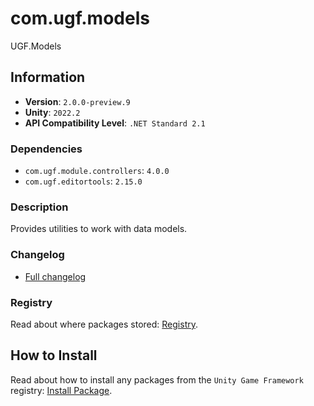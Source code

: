 # com.ugf.models

UGF.Models

## Information

- **Version**: `2.0.0-preview.9`
- **Unity**: `2022.2`
- **API Compatibility Level**: `.NET Standard 2.1`

### Dependencies

- `com.ugf.module.controllers`: `4.0.0`
- `com.ugf.editortools`: `2.15.0`


### Description

Provides utilities to work with data models.

### Changelog

- [Full changelog](changelog.md)

### Registry

Read about where packages stored: [Registry](https://github.com/unity-game-framework/organization/blob/main/docs/registry.md).

## How to Install

Read about how to install any packages from the `Unity Game Framework` registry: [Install Package](https://github.com/unity-game-framework/organization/blob/main/docs/install-packages.md).
